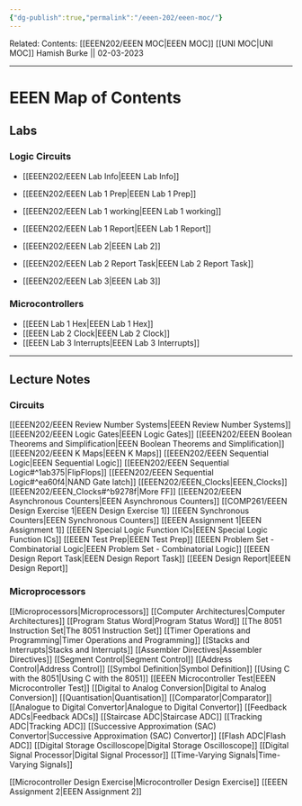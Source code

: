 ```yaml
---
{"dg-publish":true,"permalink":"/eeen-202/eeen-moc/"}
---
```



Related: 
Contents: [[EEEN202/EEEN MOC\|EEEN MOC]]
[[UNI MOC\|UNI MOC]]
Hamish Burke || 02-03-2023
***

# EEEN Map of Contents

## Labs

### Logic Circuits

- [[EEEN202/EEEN Lab Info\|EEEN Lab Info]]

- [[EEEN202/EEEN Lab 1 Prep\|EEEN Lab 1 Prep]]
- [[EEEN202/EEEN Lab 1 working\|EEEN Lab 1 working]]
- [[EEEN202/EEEN Lab 1 Report\|EEEN Lab 1 Report]]

- [[EEEN202/EEEN Lab 2\|EEEN Lab 2]]
- [[EEEN202/EEEN Lab 2 Report Task\|EEEN Lab 2 Report Task]]

- [[EEEN202/EEEN Lab 3\|EEEN Lab 3]]

### Microcontrollers

- [[EEEN Lab 1 Hex\|EEEN Lab 1 Hex]]
- [[EEEN Lab 2 Clock\|EEEN Lab 2 Clock]]
- [[EEEN Lab 3 Interrupts\|EEEN Lab 3 Interrupts]]

***

## Lecture Notes

### Circuits

[[EEEN202/EEEN Review Number Systems\|EEEN Review Number Systems]]
[[EEEN202/EEEN Logic Gates\|EEEN Logic Gates]]
[[EEEN202/EEEN Boolean Theorems and Simplification\|EEEN Boolean Theorems and Simplification]]
[[EEEN202/EEEN K Maps\|EEEN K Maps]]
[[EEEN202/EEEN Sequential Logic\|EEEN Sequential Logic]]
	[[EEEN202/EEEN Sequential Logic#^1ab375\|FlipFlops]]
	[[EEEN202/EEEN Sequential Logic#^ea60f4\|NAND Gate latch]]
[[EEEN202/EEEN_Clocks\|EEEN_Clocks]]
	[[EEEN202/EEEN_Clocks#^b9278f\|More FF]]
[[EEEN202/EEEN Asynchronous Counters\|EEEN Asynchronous Counters]]
[[COMP261/EEEN Design Exercise 1\|EEEN Design Exercise 1]]
[[EEEN Synchronous Counters\|EEEN Synchronous Counters]]
[[EEEN Assignment 1\|EEEN Assignment 1]]
[[EEEN Special Logic Function ICs\|EEEN Special Logic Function ICs]]
[[EEEN Test Prep\|EEEN Test Prep]]
[[EEEN Problem Set - Combinatorial Logic\|EEEN Problem Set - Combinatorial Logic]]
[[EEEN Design Report Task\|EEEN Design Report Task]]
[[EEEN Design Report\|EEEN Design Report]]

### Microprocessors

[[Microprocessors\|Microprocessors]]
	[[Computer Architectures\|Computer Architectures]]
[[Program Status Word\|Program Status Word]]
[[The 8051 Instruction Set\|The 8051 Instruction Set]]
[[Timer Operations and Programming\|Timer Operations and Programming]]
[[Stacks and Interrupts\|Stacks and Interrupts]]
[[Assembler Directives\|Assembler Directives]]
	[[Segment Control\|Segment Control]]
	[[Address Control\|Address Control]]
	[[Symbol Definition\|Symbol Definition]]
[[Using C with the 8051\|Using C with the 8051]]
[[EEEN Microcontroller Test\|EEEN Microcontroller Test]]
[[Digital to Analog Conversion\|Digital to Analog Conversion]]
	[[Quantisation\|Quantisation]]
	[[Comparator\|Comparator]]
	[[Analogue to Digital Convertor\|Analogue to Digital Convertor]]
	[[Feedback ADCs\|Feedback ADCs]]
		[[Staircase ADC\|Staircase ADC]]
		[[Tracking ADC\|Tracking ADC]]
		[[Successive Approximation (SAC) Convertor\|Successive Approximation (SAC) Convertor]]
		[[Flash ADC\|Flash ADC]]
[[Digital Storage Oscilloscope\|Digital Storage Oscilloscope]]
[[Digital Signal Processor\|Digital Signal Processor]]
[[Time-Varying Signals\|Time-Varying Signals]]






[[Microcontroller Design Exercise\|Microcontroller Design Exercise]]
[[EEEN Assignment 2\|EEEN Assignment 2]]
